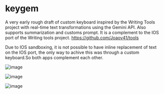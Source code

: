 # keygem

A very early rough draft of custom keyboard inspired by the Writing Tools project with real-time text transformations using the Gemini API.
Also supports summarization and customs prompt. 
It is a complement to the IOS port of the Writing tools project. https://github.com/Joaov41/tools

Due to IOS sandboxing, it is not possible to have inline replacement of text on the IOS port, the only way to achive this was through a custom keyboard.So both apps complement each other.


![image](https://github.com/user-attachments/assets/7098abed-1988-4743-92d2-509b71774218)


![image](https://github.com/user-attachments/assets/8c667db8-c803-426d-82cc-ae388216f452)

![image](https://github.com/user-attachments/assets/ea59994a-4c68-4cb9-be26-abc6570ebc9e)
